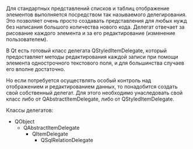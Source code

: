 Для стандартных представлений списков и таблиц отображение элементов выполняется
посредством так называемого делегирования. Это позволяет очень просто создавать представления
для любых нужд без написания большого количества нового кода. Делегат отвечает
за рисование каждого элемента и за его редактирование (изменение пользователем).

В Qt есть готовый класс делегата QStyledItemDelegate, который предоставляет
методы редактирования каждой записи при помощи элемента однострочного текстового
поля, и для большинства случаев его вполне достаточно.

Но если потребуется осуществлять
особый контроль над отображением и редактированием данных, то понадобится создать
свой собственный делегат. Для этого необходимо унаследовать свой класс либо от
QAbstractItemDelegate, либо от QStyledItemDelegate.

Классы делегатов:

- QObject
  - QAbstractItemDelegate
    - QItemDelegate
      - QSqlRelationDelegate
